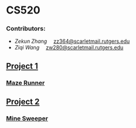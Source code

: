 # CS520
### Contributors: 
- *Zekun Zhang* &emsp;zz364@scarletmail.rutgers.edu
- *Ziqi Wang* &emsp;zw280@scarletmail.rutgers.edu

## [Project 1](https://github.com/zzkzzk1996/CS520/tree/master/Project1)
### [Maze Runner](https://github.com/zzkzzk1996/CS520/tree/master/Project1/MazeRunner)

## [Project 2](https://github.com/zzkzzk1996/CS520/tree/master/Project2)
### [Mine Sweeper](https://github.com/zzkzzk1996/CS520/tree/master/Project2/MineSweeper)
